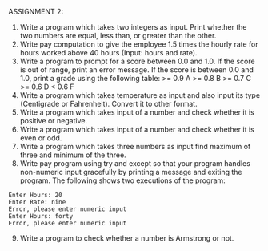ASSIGNMENT 2:
1. Write a program which takes two integers as input. Print whether the two numbers are equal, less than, or greater than the other.
2. Write pay computation to give the employee 1.5 times the hourly rate for hours worked above 40 hours (Input: hours and rate).
3. Write a program to prompt for a score between 0.0 and 1.0. If the score is out of range, print an error message. If the score is between 0.0 and 1.0, print a grade using the following table:
&gt;= 0.9 A
&gt;= 0.8 B
&gt;= 0.7 C
&gt;= 0.6 D
&lt; 0.6 F
4. Write a program which takes temperature as input and also input its type (Centigrade or Fahrenheit). Convert it to other format.
5. Write a program which takes input of a number and check whether it is positive or negative.
6. Write a program which takes input of a number and check whether it is even or odd.
7. Write a program which takes three numbers as input find maximum of three and minimum of the three.
8. Write pay program using try and except so that your program handles non-numeric input gracefully by printing a message and exiting the program. The following shows two executions of the program:
```
Enter Hours: 20
Enter Rate: nine
Error, please enter numeric input
Enter Hours: forty
Error, please enter numeric input
```
9. Write a program to check whether a number is Armstrong or not.
